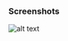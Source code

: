 ### Screenshots

![alt text](https://github.com/andreiseverin/WeaponMod-guns-backup/blob/main/wpn_satellite/Satellite%20Canon.png?raw=true)
